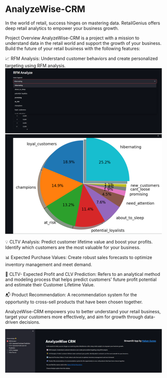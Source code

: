 # AnalyzeWise-CRM
In the world of retail, success hinges on mastering data. RetailGenius offers deep retail analytics to empower your business growth.

Project Overview
AnalyzeWise-CRM is a project with a mission to understand data in the retail world and support the growth of your business. Build the future of your retail business with the following features:

📈 RFM Analysis: Understand customer behaviors and create personalized targeting using RFM analysis.
![GitHub Logo](https://github.com/HakanGnes/AnalyzeWise-CRM/blob/main/Images/Rfm.png)
![GitHub Logo](https://github.com/HakanGnes/AnalyzeWise-CRM/blob/main/Images/graphic.png)

💡 CLTV Analysis: Predict customer lifetime value and boost your profits. Identify which customers are the most valuable for your business.

📊 Expected Purchase Values: Create robust sales forecasts to optimize inventory management and meet demand.

💼 CLTV- Expected Profit and CLV Prediction: Refers to an analytical method and modeling process that helps predict customers' future profit potential and estimate their Customer Lifetime Value.

📬 Product Recommendation: A recommendation system for the opportunity to cross-sell products that have been chosen together.

AnalyzeWise-CRM empowers you to better understand your retail business, target your customers more effectively, and aim for growth through data-driven decisions.

![GitHub Logo](https://github.com/HakanGnes/AnalyzeWise-CRM/blob/main/Images/profile.png)


